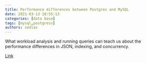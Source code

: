 ```yaml
---
title: Performance differences between Postgres and MySQL
date: 2021-03-13 18:55:13
categories: [data base]
tags: [mysql,postgress]
authors: sedlav
---
```


What workload analysis and running queries can teach us about the performance differences in JSON, indexing, and concurrency.

[Link](https://blog.arctype.com/performance-difference-between-postgresql-and-mysql/)
